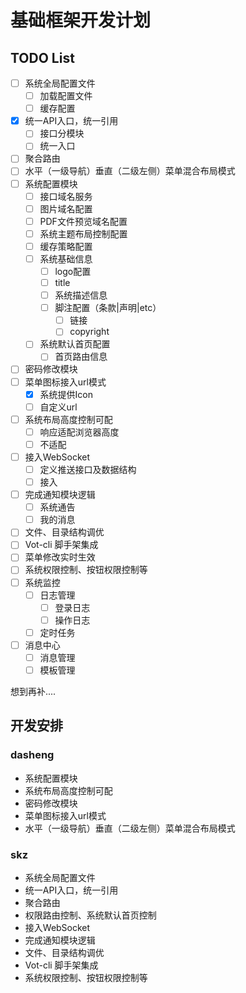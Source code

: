 # 基础框架开发计划

## TODO List

- [ ] 系统全局配置文件
  - [ ] 加载配置文件
  - [ ] 缓存配置
- [x] 统一API入口，统一引用
  - [ ] 接口分模块
  - [ ] 统一入口
- [ ] 聚合路由
- [ ] 水平（一级导航）垂直（二级左侧）菜单混合布局模式
- [ ] 系统配置模块
  - [ ] 接口域名服务
  - [ ] 图片域名配置
  - [ ] PDF文件预览域名配置
  - [ ] 系统主题布局控制配置
  - [ ] 缓存策略配置
  - [ ] 系统基础信息
    - [ ] logo配置
    - [ ] title
    - [ ] 系统描述信息
    - [ ] 脚注配置（条款|声明|etc）
      - [ ] 链接
      - [ ] copyright
  - [ ] 系统默认首页配置
    - [ ] 首页路由信息
- [ ] 密码修改模块
- [ ] 菜单图标接入url模式
  - [x] 系统提供Icon
  - [ ] 自定义url
- [ ] 系统布局高度控制可配
  - [ ] 响应适配浏览器高度
  - [ ] 不适配
- [ ] 接入WebSocket
  - [ ] 定义推送接口及数据结构
  - [ ] 接入
- [ ] 完成通知模块逻辑
  - [ ] 系统通告
  - [ ] 我的消息
- [ ] 文件、目录结构调优
- [ ] Vot-cli 脚手架集成
- [ ] 菜单修改实时生效
- [ ] 系统权限控制、按钮权限控制等
- [ ] 系统监控
  - [ ] 日志管理
    - [ ] 登录日志
    - [ ] 操作日志
  - [ ] 定时任务
- [ ] 消息中心
  - [ ] 消息管理
  - [ ] 模板管理

想到再补....

## 开发安排

### dasheng

- 系统配置模块
- 系统布局高度控制可配
- 密码修改模块
- 菜单图标接入url模式
- 水平（一级导航）垂直（二级左侧）菜单混合布局模式

### skz

- 系统全局配置文件
- 统一API入口，统一引用
- 聚合路由
- 权限路由控制、系统默认首页控制
- 接入WebSocket
- 完成通知模块逻辑
- 文件、目录结构调优
- Vot-cli 脚手架集成
- 系统权限控制、按钮权限控制等